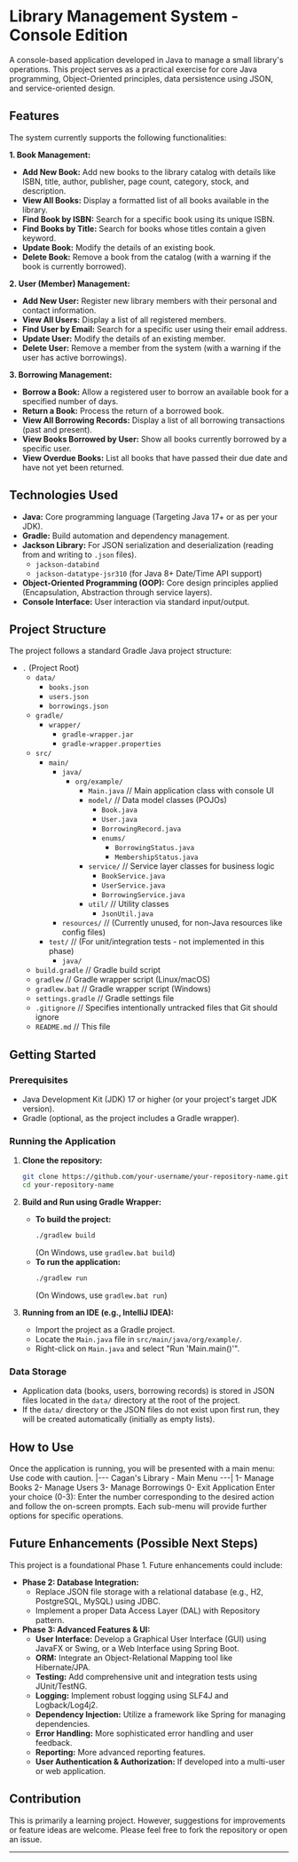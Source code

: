 # Library Management System - Console Edition

A console-based application developed in Java to manage a small library's operations. This project serves as a practical exercise for core Java programming, Object-Oriented principles, data persistence using JSON, and service-oriented design.

## Features

The system currently supports the following functionalities:

**1. Book Management:**
   - **Add New Book:** Add new books to the library catalog with details like ISBN, title, author, publisher, page count, category, stock, and description.
   - **View All Books:** Display a formatted list of all books available in the library.
   - **Find Book by ISBN:** Search for a specific book using its unique ISBN.
   - **Find Books by Title:** Search for books whose titles contain a given keyword.
   - **Update Book:** Modify the details of an existing book.
   - **Delete Book:** Remove a book from the catalog (with a warning if the book is currently borrowed).

**2. User (Member) Management:**
   - **Add New User:** Register new library members with their personal and contact information.
   - **View All Users:** Display a list of all registered members.
   - **Find User by Email:** Search for a specific user using their email address.
   - **Update User:** Modify the details of an existing member.
   - **Delete User:** Remove a member from the system (with a warning if the user has active borrowings).

**3. Borrowing Management:**
   - **Borrow a Book:** Allow a registered user to borrow an available book for a specified number of days.
   - **Return a Book:** Process the return of a borrowed book.
   - **View All Borrowing Records:** Display a list of all borrowing transactions (past and present).
   - **View Books Borrowed by User:** Show all books currently borrowed by a specific user.
   - **View Overdue Books:** List all books that have passed their due date and have not yet been returned.

## Technologies Used

*   **Java:** Core programming language (Targeting Java 17+ or as per your JDK).
*   **Gradle:** Build automation and dependency management.
*   **Jackson Library:** For JSON serialization and deserialization (reading from and writing to `.json` files).
    *   `jackson-databind`
    *   `jackson-datatype-jsr310` (for Java 8+ Date/Time API support)
*   **Object-Oriented Programming (OOP):** Core design principles applied (Encapsulation, Abstraction through service layers).
*   **Console Interface:** User interaction via standard input/output.

## Project Structure

The project follows a standard Gradle Java project structure:

*   `.` (Project Root)
    *   `data/`
        *   `books.json`
        *   `users.json`
        *   `borrowings.json`
    *   `gradle/`
        *   `wrapper/`
            *   `gradle-wrapper.jar`
            *   `gradle-wrapper.properties`
    *   `src/`
        *   `main/`
            *   `java/`
                *   `org/example/`
                    *   `Main.java`         // Main application class with console UI
                    *   `model/`            // Data model classes (POJOs)
                        *   `Book.java`
                        *   `User.java`
                        *   `BorrowingRecord.java`
                        *   `enums/`
                            *   `BorrowingStatus.java`
                            *   `MembershipStatus.java`
                    *   `service/`          // Service layer classes for business logic
                        *   `BookService.java`
                        *   `UserService.java`
                        *   `BorrowingService.java`
                    *   `util/`             // Utility classes
                        *   `JsonUtil.java`
            *   `resources/`        // (Currently unused, for non-Java resources like config files)
        *   `test/`                 // (For unit/integration tests - not implemented in this phase)
            *   `java/`
    *   `build.gradle`              // Gradle build script
    *   `gradlew`                   // Gradle wrapper script (Linux/macOS)
    *   `gradlew.bat`               // Gradle wrapper script (Windows)
    *   `settings.gradle`           // Gradle settings file
    *   `.gitignore`                // Specifies intentionally untracked files that Git should ignore
    *   `README.md`                 // This file
      
## Getting Started

### Prerequisites

*   Java Development Kit (JDK) 17 or higher (or your project's target JDK version).
*   Gradle (optional, as the project includes a Gradle wrapper).

### Running the Application

1.  **Clone the repository:**
    ```bash
    git clone https://github.com/your-username/your-repository-name.git
    cd your-repository-name
    ```

2.  **Build and Run using Gradle Wrapper:**
    *   **To build the project:**
        ```bash
        ./gradlew build
        ```
        (On Windows, use `gradlew.bat build`)
    *   **To run the application:**
        ```bash
        ./gradlew run
        ```
        (On Windows, use `gradlew.bat run`)

3.  **Running from an IDE (e.g., IntelliJ IDEA):**
    *   Import the project as a Gradle project.
    *   Locate the `Main.java` file in `src/main/java/org/example/`.
    *   Right-click on `Main.java` and select "Run 'Main.main()'".

### Data Storage

*   Application data (books, users, borrowing records) is stored in JSON files located in the `data/` directory at the root of the project.
*   If the `data/` directory or the JSON files do not exist upon first run, they will be created automatically (initially as empty lists).

## How to Use

Once the application is running, you will be presented with a main menu:
Use code with caution.
|--- Cagan's Library - Main Menu ---|
1- Manage Books
2- Manage Users
3- Manage Borrowings
0- Exit Application
Enter your choice (0-3):
Enter the number corresponding to the desired action and follow the on-screen prompts. Each sub-menu will provide further options for specific operations.

## Future Enhancements (Possible Next Steps)

This project is a foundational Phase 1. Future enhancements could include:

*   **Phase 2: Database Integration:**
    *   Replace JSON file storage with a relational database (e.g., H2, PostgreSQL, MySQL) using JDBC.
    *   Implement a proper Data Access Layer (DAL) with Repository pattern.
*   **Phase 3: Advanced Features & UI:**
    *   **User Interface:** Develop a Graphical User Interface (GUI) using JavaFX or Swing, or a Web Interface using Spring Boot.
    *   **ORM:** Integrate an Object-Relational Mapping tool like Hibernate/JPA.
    *   **Testing:** Add comprehensive unit and integration tests using JUnit/TestNG.
    *   **Logging:** Implement robust logging using SLF4J and Logback/Log4j2.
    *   **Dependency Injection:** Utilize a framework like Spring for managing dependencies.
    *   **Error Handling:** More sophisticated error handling and user feedback.
    *   **Reporting:** More advanced reporting features.
    *   **User Authentication & Authorization:** If developed into a multi-user or web application.

## Contribution

This is primarily a learning project. However, suggestions for improvements or feature ideas are welcome. Please feel free to fork the repository or open an issue.

---
